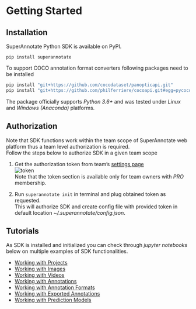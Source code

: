 # Getting Started

## Installation

SuperAnnotate Python SDK is available on PyPI.  

```
pip install superannotate
```

To support COCO annotation format converters following packages need to be installed

```Python
pip install "git+https://github.com/cocodataset/panopticapi.git"
pip install "git+https://github.com/philferriere/cocoapi.git#egg=pycocotools&subdirectory=PythonAPI"
```

The package officially supports *Python 3.6+* and was tested under *Linux* and *Windows (Anaconda)* platforms.

## Authorization


Note that SDK functions work within the team scope of SuperAnnotate web platform thus a team level authorization is required.   
Follow the steps below to authorize SDK in a given team scope  

1. Get the authorization token from team’s [settings page](https://app.superannotate.com/team)  
![token](/figures/token.gif)  
Note that the token section is available only for team owners with *PRO* membership.   

2. Run `superannotate init` in terminal and plug obtained token as requested.  
This will authorize SDK and create config file with provided token in default location *~/.superannotate/config.json*.  

## Tutorials

As SDK is installed and initialized you can check through *jupyter notebooks* below on multiple examples of SDK functionalities.  

* [Working with Projects](./projects.ipynb)
* [Working with Images](./images.ipynb)
* [Working with Videos](./videos.ipynb)
* [Working with Annotations](./annotations.ipynb)
* [Working with Annotation Formats](./convertors.ipynb)
* [Working with Exported Annotations](./analytics.ipynb)
* [Working with Prediction Models](./models.ipynb)

